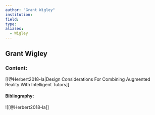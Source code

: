 ```yaml
---
author: "Grant Wigley"
institution:
field:
type:
aliases:
  - Wigley
---
```


## Grant Wigley

### Content:
[[@Herbert2018-la|Design Considerations For Combining Augmented Reality With Intelligent Tutors]]

#### Bibliography:

![[@Herbert2018-la]]